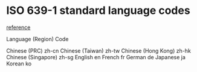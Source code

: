# ISO 639-1 standard language codes

[reference](https://www.andiamo.co.uk/resources/iso-language-codes/)

Language (Region)   Code
               
Chinese (PRC)       zh-cn
Chinese (Taiwan)    zh-tw
Chinese (Hong Kong) zh-hk
Chinese (Singapore) zh-sg
English             en
French              fr
German              de
Japanese            ja
Korean              ko